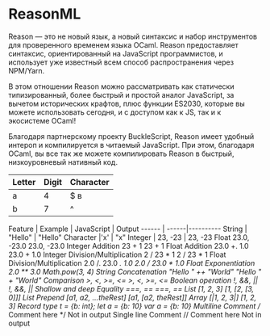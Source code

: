 # ReasonML
Reason — это не новый язык, а новый синтаксис и набор инструментов для проверенного временем языка OCaml. Reason предоставляет синтаксис, ориентированный на JavaScript программистов, и использует уже известный всем способ распространения через NPM/Yarn.
  
В этом отношении Reason можно рассматривать как статически типизированный, более быстрый и простой аналог JavaScript, за вычетом исторических крафтов, плюс функции ES2030, которые вы можете использовать сегодня, и с доступом как к JS, так и к экосистеме OCaml!


Благодаря партнерскому проекту BuckleScript, Reason имеет удобный интероп и компилируется в читаемый JavaScript. При этом, благодаря OCaml, вы все так же можете компилировать Reason в быстрый, низкоуровневый нативный код.

Letter | Digit | Character
------ | ------|----------
a      | 4     | $ в      
b      | 7     | ^  


Feature |	Example | JavaScript | Output
------  | ------|----------
String	| "Hello" |	"Hello"
Character	|'x' |	"x"
Integer |	23, -23 | 23, -23
Float	23.0, -23.0	23.0, -23.0
Integer Addition	23 + 1	23 + 1
Float Addition	23.0 +. 1.0	23.0 + 1.0
Integer Division/Multiplication	2 / 23 * 1	2 / 23 * 1
Float Division/Multiplication	2.0 /. 23.0 *. 1.0	2.0 / 23.0 * 1.0
Float Exponentiation	2.0 ** 3.0	Math.pow(3, 4)
String Concatenation	"Hello " ++ "World"	"Hello " + "World"
Comparison	>, <, >=, <=	>, <, >=, <=
Boolean operation	!, &&, ||	!, &&, ||
Shallow and deep Equality	===, ==	===, ==
List	[1, 2, 3]	[1, [2, [3, 0]]]
List Prepend	[a1, a2, ...theRest]	[a1, [a2, theRest]]
Array	[|1, 2, 3|]	[1, 2, 3]
Record	type t = {b: int}; let a = {b: 10}	var a = {b: 10}
Multiline Comment	/* Comment here */	Not in output
Single line Comment	// Comment here	Not in output
